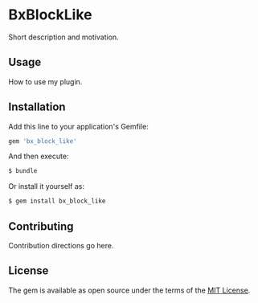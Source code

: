 # BxBlockLike
Short description and motivation.

## Usage
How to use my plugin.

## Installation
Add this line to your application's Gemfile:

```ruby
gem 'bx_block_like'
```

And then execute:
```bash
$ bundle
```

Or install it yourself as:
```bash
$ gem install bx_block_like
```

## Contributing
Contribution directions go here.

## License
The gem is available as open source under the terms of the [MIT License](https://opensource.org/licenses/MIT).
